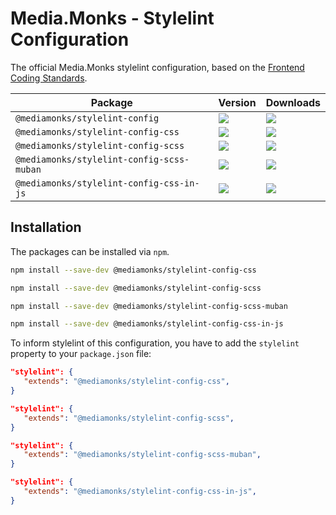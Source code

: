 # Media.Monks - Stylelint Configuration

The official Media.Monks stylelint configuration, based on the
[Frontend Coding Standards](https://github.com/mediamonks/frontend-coding-standards).

| Package                                   | Version                                                                                                                                | Downloads                                                                  |
| ----------------------------------------- | -------------------------------------------------------------------------------------------------------------------------------------- | -------------------------------------------------------------------------- |
| `@mediamonks/stylelint-config`            | [![](https://img.shields.io/npm/v/@mediamonks/stylelint-config)](https://npmjs.com/@mediamonks/stylelint-config)                       | ![](https://img.shields.io/npm/dm/@mediamonks/stylelint-config)            |
| `@mediamonks/stylelint-config-css`        | [![](https://img.shields.io/npm/v/@mediamonks/stylelint-config-css)](https://npmjs.com/@mediamonks/stylelint-config-css)               | ![](https://img.shields.io/npm/dm/@mediamonks/stylelint-config-css)        |
| `@mediamonks/stylelint-config-scss`       | [![](https://img.shields.io/npm/v/@mediamonks/stylelint-config-scss)](https://npmjs.com/@mediamonks/stylelint-config-scss)             | ![](https://img.shields.io/npm/dm/@mediamonks/stylelint-config-scss)       |
| `@mediamonks/stylelint-config-scss-muban` | [![](https://img.shields.io/npm/v/@mediamonks/stylelint-config-scss-muban)](https://npmjs.com/@mediamonks/stylelint-config-scss-muban) | ![](https://img.shields.io/npm/dm/@mediamonks/stylelint-config-scss-muban) |
| `@mediamonks/stylelint-config-css-in-js`  | [![](https://img.shields.io/npm/v/@mediamonks/stylelint-config-css-in-js)](https://npmjs.com/@mediamonks/stylelint-config-css-in-js)   | ![](https://img.shields.io/npm/dm/@mediamonks/stylelint-config-css-in-js)  |

## Installation

The packages can be installed via `npm`.

```bash
npm install --save-dev @mediamonks/stylelint-config-css
```

```bash
npm install --save-dev @mediamonks/stylelint-config-scss
```

```bash
npm install --save-dev @mediamonks/stylelint-config-scss-muban
```

```bash
npm install --save-dev @mediamonks/stylelint-config-css-in-js
```

To inform stylelint of this configuration, you have to add the `stylelint` property to your
`package.json` file:

```json
"stylelint": {
   "extends": "@mediamonks/stylelint-config-css",
}
```

```json
"stylelint": {
   "extends": "@mediamonks/stylelint-config-scss",
}
```

```json
"stylelint": {
   "extends": "@mediamonks/stylelint-config-scss-muban",
}
```

```json
"stylelint": {
   "extends": "@mediamonks/stylelint-config-css-in-js",
}
```
